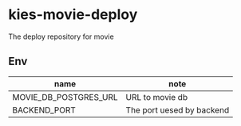# kies-movie-deploy
The deploy repository for movie

## Env
|name|note|
|---|---|
|MOVIE_DB_POSTGRES_URL|URL to movie db|
|BACKEND_PORT|The port uesed by backend|

